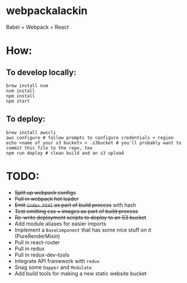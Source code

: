 # webpackalackin
Babel + Webpack + React

# How:
## To develop locally:
```
brew install nvm
nvm install
npm install
npm start
```

## To deploy:
```
brew install awscli
aws configure # follow prompts to configure credentials + region
echo <name of your s3 bucket> > .s3bucket # you'll probably want to commit this file to the repo, too
npm run deploy # clean build and an s3 upload
```

# TODO:
* ~~Split up webpack configs~~
* ~~Pull in webpack hot loader~~
* ~~Emit `index.html` as part of build process~~ with hash
* ~~Test emitting css + images as part of build process~~
* ~~Re-write deployment scripts to deploy to an S3 bucket~~
* Add module aliases for easier imports
* Implement a `BaseComponent` that has some nice stuff on it (PureRenderMixin)
* Pull in react-router
* Pull in redux
* Pull in redux-dev-tools
* Integrate API framework with `redux`
* Snag some `Dapper` and `Modulate`
* Add build tools for making a new static website bucket